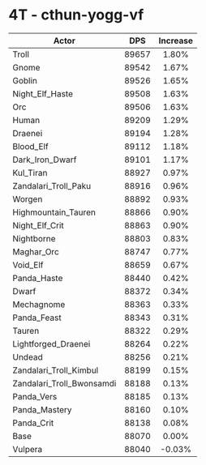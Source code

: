 # 4T - cthun-yogg-vf
| Actor | DPS | Increase |
|---|:---:|:---:|
|Troll|89657|1.80%|
|Gnome|89542|1.67%|
|Goblin|89526|1.65%|
|Night_Elf_Haste|89508|1.63%|
|Orc|89506|1.63%|
|Human|89209|1.29%|
|Draenei|89194|1.28%|
|Blood_Elf|89112|1.18%|
|Dark_Iron_Dwarf|89101|1.17%|
|Kul_Tiran|88927|0.97%|
|Zandalari_Troll_Paku|88916|0.96%|
|Worgen|88892|0.93%|
|Highmountain_Tauren|88866|0.90%|
|Night_Elf_Crit|88863|0.90%|
|Nightborne|88803|0.83%|
|Maghar_Orc|88747|0.77%|
|Void_Elf|88659|0.67%|
|Panda_Haste|88440|0.42%|
|Dwarf|88372|0.34%|
|Mechagnome|88363|0.33%|
|Panda_Feast|88343|0.31%|
|Tauren|88322|0.29%|
|Lightforged_Draenei|88264|0.22%|
|Undead|88256|0.21%|
|Zandalari_Troll_Kimbul|88199|0.15%|
|Zandalari_Troll_Bwonsamdi|88188|0.13%|
|Panda_Vers|88185|0.13%|
|Panda_Mastery|88160|0.10%|
|Panda_Crit|88138|0.08%|
|Base|88070|0.00%|
|Vulpera|88040|-0.03%|
